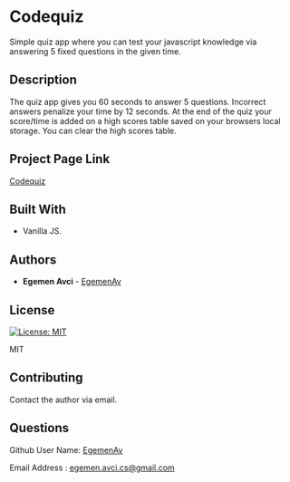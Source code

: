   # Codequiz

  Simple quiz app where you can test your javascript knowledge via answering 5 fixed questions in the given time.
  
  ## Description

  The quiz app gives you 60 seconds to answer 5 questions. Incorrect answers penalize your time by 12 seconds. At the end of the quiz your score/time is added on a high scores table saved on your browsers local storage. You can clear the high scores table.

  ## Project Page Link

  [Codequiz](https://egemenav.github.io/codequiz/)

  ## Built With

  * Vanilla JS.
 
  ## Authors

  * **Egemen Avci** - [EgemenAv](https://github.com/EgemenAv)

  ## License
         
  [![License: MIT](https://img.shields.io/badge/License-MIT-informational.svg)](https://opensource.org/licenses/MIT)
    
  MIT

  ## Contributing

  Contact the author via email.

  ## Questions

  Github User Name:  [EgemenAv](https://github.com/EgemenAv)
    
  Email Address :   egemen.avci.cs@gmail.com
